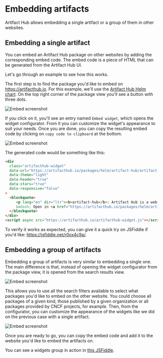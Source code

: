 # Embedding artifacts

Artifact Hub allows embedding a single artifact or a group of them in other websites.

## Embedding a single artifact

You can embed an Artifact Hub package on other websites by adding the corresponding embed code. The embed code is a piece of HTML that can be generated from the Artifact Hub UI.

Let's go through an example to see how this works.

The first step is to find the package you'd like to embed on <https://artifacthub.io>. For this example, we'll use the [Artifact Hub Helm chart](https://artifacthub.io/packages/helm/artifact-hub/artifact-hub). On the top right corner of the package view you'll see a button with three dots.

![Embed screenshot](https://khulnasoft.github.io/hub/screenshots/embed-screenshot-1.jpg)

If you click on it, you'll see an entry named `Embed widget`, which opens the widget configurator. From it you can customize the widget's appearance to suit your needs. Once you are done, you can copy the resulting embed code by clicking on `copy code to clipboard` at the bottom.

![Embed screenshot](https://khulnasoft.github.io/hub/screenshots/embed-screenshot-2.jpg)

The generated code would be something like this:

```html
<div
  class="artifacthub-widget"
  data-url="https://artifacthub.io/packages/helm/artifact-hub/artifact-hub"
  data-theme="light"
  data-header="true"
  data-stars="true"
  data-responsive="false"
>
  <blockquote>
     <p lang="en" dir="ltr"><b>artifact-hub</b>: Artifact Hub is a web-based application that enables finding, installing, and publishing Cloud Native packages.</p>
     &mdash; Open in <a href="https://artifacthub.io/packages/helm/artifact-hub/artifact-hub">Artifact Hub</a>
  </blockquote>
</div>
<script async src="https://artifacthub.io/artifacthub-widget.js"></script>
```

To verify it works as expected, you can give it a quick try on JSFiddle if you'd like: <https://jsfiddle.net/r0ox4c9a/>.

## Embedding a group of artifacts

Embedding a group of artifacts is very similar to embedding a single one. The main difference is that, instead of opening the widget configurator from the package view, it is opened from the search results view.

![Embed screenshot](https://khulnasoft.github.io/hub/screenshots/embed-screenshot-3.jpg)

This allows you to use all the search filters available to select what packages you'd like to embed on the other website. You could choose all packages of a given kind, those published by a given organization or all packages provided by CNCF projects, for example. Then, from the configurator, you can customize the appearance of the widgets like we did on the previous case with a single artifact.

![Embed screenshot](https://khulnasoft.github.io/hub/screenshots/embed-screenshot-4.jpg)

Once you are ready to go, you can copy the embed code and add it to the website you'd like to embed the artifacts on.

You can see a widgets group in action in [this JSFiddle](https://jsfiddle.net/7nvkcfqb/).
